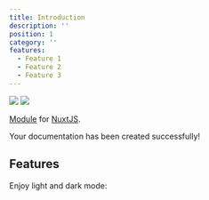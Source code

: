 ```yaml
---
title: Introduction
description: ''
position: 1
category: ''
features:
  - Feature 1
  - Feature 2
  - Feature 3
---
```


<kru-counter :increase-by="10"> </kru-counter>

<img src="/preview.png" class="light-img" />
<img src="/preview-dark.png" class="dark-img" />

[Module]() for [NuxtJS](https://nuxtjs.org).

<alert type="success">

Your documentation has been created successfully!

</alert>

## Features

<list :items="features"></list>

<p class="flex items-center">Enjoy light and dark mode:&nbsp;<app-color-switcher class="inline-flex ml-2"></app-color-switcher></p>